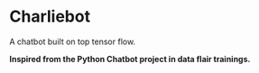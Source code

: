 # Charliebot
A chatbot built on top tensor flow.

__Inspired from the Python Chatbot project in data flair trainings.__
